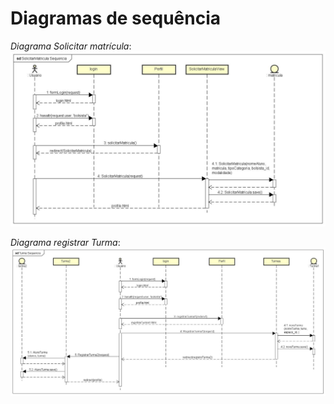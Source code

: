 # Diagramas de sequência

*Diagrama Solicitar matrícula*:
<img src="SolicitarMatriculaSequencia.jpg"/>

*Diagrama registrar Turma*:
<img src="TurmaSequencia.jpg"/>